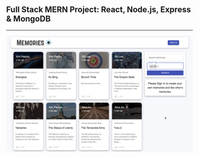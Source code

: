 ## Full Stack MERN Project: React, Node.js, Express & MongoDB
***
![memories0](client/src/images/memories0.png)
